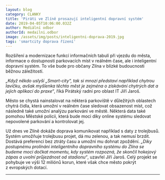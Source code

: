 ```yaml
---
layout: blog
category: CLANKY
title: 'Piráti ve Zlíně prosazují inteligentní dopravní systém'
date: 2019-04-05T10:06:00.032Z
author: Mediální odbor
authorId: medailni.odbor
image: /assets/img/posts/inteligentni-doprava-2019.jpg   
tags: 'smartcity doprava řízení'
---
```


Rozšíření a modernizace funkcí informačních tabulí při vjezdu do města, informace o dostupnosti parkovacích míst v reálném čase, ale i inteligentní dopravní systém. To vše bude pro občany Zlína v blízké budoucnosti běžnou záležitostí.

*„Když někdo uslyší „Smart-city“, tak si mnozí představí například chytrou lavičku, avšak myšlenka těchto měst je zejména o získávání chytrých dat a jejich aplikací do praxe“*, říká Pirátský radní pro oblast IT Jiří Jaroš.

Město se chystá nainstalovat na některá parkoviště v důležitých oblastech chytrá čidla, která umožní v reálném čase sledovat obsazenost míst, což následně také umožní analýzu parkování ve městě. Některá data také pomohou Městské policii, která bude moci díky online systému sledovat nepovolené parkování a kontrolovat jej.

Už dnes ve Zlíně dokáže doprava komunikovat například s daty z trolejbusů. Systém umožňuje trolejbusu projet, dá mu zelenou, a tak nemusí brzdit. Dostává preferenci bez ztráty času a umožní mu dohnat zpoždění. *„Díky postupnému prolínání inteligentního dopravního systému do Zlína se budeme moci dočkat momentu, kdy systém rozpozná, že skončil hokejový zápas a uvolní průjezdnost od stadionu“*, uzavřel Jiří Jaroš. Celý projekt se pohybuje ve výši 12 miliónů korun, které však chce město pokrýt z evropských dotací.

- - -
